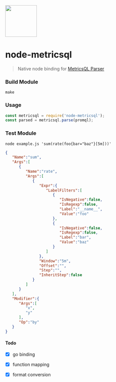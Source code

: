 <img src="https://user-images.githubusercontent.com/1423657/144750632-c129d650-a898-4436-a65a-a5d4519c42d1.png" width=100 />

# node-metricsql

> Native node binding for [MetricsQL Parser](https://github.com/VictoriaMetrics/metricsql)


### Build Module
```console
make
```

### Usage
```javascript
const metricsql = require('node-metricsql');
const parsed = metricsql.parse(promql);
```

### Test Module
```console
node example.js 'sum(rate(foo{bar="baz"}[5m]))'
```
```json
{
   "Name":"sum",
   "Args":[
      {
         "Name":"rate",
         "Args":[
            {
               "Expr":{
                  "LabelFilters":[
                     {
                        "IsNegative":false,
                        "IsRegexp":false,
                        "Label":"__name__",
                        "Value":"foo"
                     },
                     {
                        "IsNegative":false,
                        "IsRegexp":false,
                        "Label":"bar",
                        "Value":"baz"
                     }
                  ]
               },
               "Window":"5m",
               "Offset":"",
               "Step":"",
               "InheritStep":false
            }
         ]
      }
   ],
   "Modifier":{
      "Args":[
         "x",
         "y"
      ],
      "Op":"by"
   }
}
```

#### Todo
- [x] go binding
- [x] function mapping
- [x] format conversion

